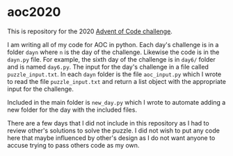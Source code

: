 # aoc2020

This is repository for the 2020 [Advent of Code challenge](www.adventofcode.com).

I am writing all of my code for AOC in python. Each day's challenge is in a folder `dayn` where `n` is the day of the challenge. Likewise the code is in the `dayn.py` file. For example, the sixth day of the challenge is in `day6/` folder and is named `day6.py`. The input for the day's challenge in a file called `puzzle_input.txt`. In each `dayn` folder is the file `aoc_input.py` which I wrote to read the file `puzzle_input.txt` and return a list object with the appropriate input for the challenge. 

Included in the main folder is `new_day.py` which I wrote to automate adding a new folder for the day with the included files. 

There are a few days that I did not include in this repository as I had to review other's solutions to solve the puzzle. I did not wish to put any code here that maybe influenced by other's design as I do not want anyone to accuse trying to pass others code as my own.